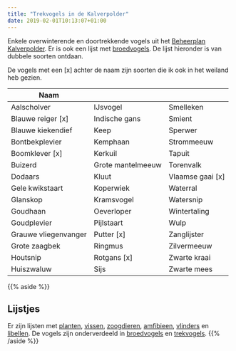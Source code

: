 ```yaml
---
title: "Trekvogels in de Kalverpolder"
date: 2019-02-01T10:13:07+01:00
---
```


Enkele overwinterende en doortrekkende vogels uit het [Beheerplan Kalverpolder](https://www.vogelwachtzaanstreek.nl/werkgroepen/docs/beheerplan_kalverpolder.pdf).
Er is ook een lijst met [broedvogels](/blog/broedvogels-in-de-kalverpolder/). De lijst hieronder is van dubbele soorten ontdaan.

De vogels met een [x] achter de naam zijn soorten die ik ook in het weiland heb gezien.


<!--more-->

Naam    |      |  &nbsp;
--------|------|------
Aalscholver  | IJsvogel | Smelleken
Blauwe reiger [x] | Indische gans | Smient
Blauwe kiekendief | Keep | Sperwer 
Bontbekplevier | Kemphaan | Strommeeuw 
Boomklever [x] | Kerkuil | Tapuit 
Buizerd | Grote mantelmeeuw | Torenvalk 
Dodaars | Kluut | Vlaamse gaai [x]
Gele kwikstaart | Koperwiek | Waterral 
Glanskop | Kramsvogel | Watersnip 
Goudhaan | Oeverloper | Wintertaling 
Goudplevier | Pijlstaart | Wulp 
Grauwe vliegenvanger | Putter [x] | Zanglijster 
Grote zaagbek | Ringmus | Zilvermeeuw 
Houtsnip | Rotgans [x] | Zwarte kraai 
Huiszwaluw | Sijs | Zwarte mees 

{{% aside %}}
## Lijstjes
Er zijn lijsten met [planten](/blog/planten-in-de-kalverpolder/), [vissen](/blog/vissen-in-de-kalverpolder/), 
[zoogdieren](/blog/zoogdieren-in-de-kalverpolder/), [amfibieen](/blog/amfibieen-in-de-kalverpolder/), 
[vlinders](/blog/vlinders-in-de-kalverpolder/) en [libellen](/blog/libellen-in-de-kalverpolder/). 
De vogels zijn onderverdeeld in [broedvogels](/blog/broedvogels-in-de-kalverpolder/) en [trekvogels](/blog/trekvogels-in-de-kalverpolder/).
{{% /aside %}}